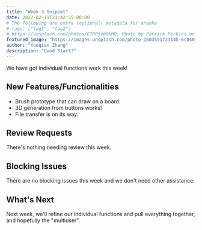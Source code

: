 ```yaml
---
title: "Week 3 Snippet"
date: 2022-02-11T23:42:55-08:00
# The following are extra (optional) metadata for ananke
# tags: ["tag1", "tag2"]
# https://unsplash.com/photos/ETRPjvb0KM0, Photo by Patrick Perkins on Unsplash
featured_image: "https://images.unsplash.com/photo-1503551723145-6c040742065b-v2"
author: "Yueqian Zhang"
description: "Good Start!"
---
```


<!-- For this first week snippet you should focus on any testing of project ideas as well as any work done for your proof of concept. -->

We have got individual functions work this week!

<!--more-->

## New Features/Functionalities

- Brush prototype that can draw on a board.
- 3D generation from buttons works!
- File transfer is on its way.

## Review Requests

There's nothing needing review this week.

## Blocking Issues

There are no blocking issues this week and we don't need other assistance.

## What's Next

Next week, we'll refine our individual functions and pull everything together, and hopefully the "multiuser".
